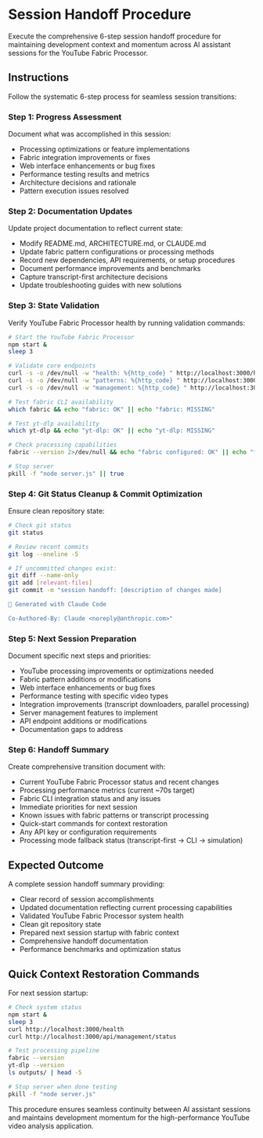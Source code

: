 # Session Handoff Procedure

Execute the comprehensive 6-step session handoff procedure for maintaining development context and momentum across AI assistant sessions for the YouTube Fabric Processor.

## Instructions

Follow the systematic 6-step process for seamless session transitions:

### Step 1: Progress Assessment
Document what was accomplished in this session:
- Processing optimizations or feature implementations
- Fabric integration improvements or fixes
- Web interface enhancements or bug fixes
- Performance testing results and metrics
- Architecture decisions and rationale
- Pattern execution issues resolved

### Step 2: Documentation Updates
Update project documentation to reflect current state:
- Modify README.md, ARCHITECTURE.md, or CLAUDE.md
- Update fabric pattern configurations or processing methods
- Record new dependencies, API requirements, or setup procedures
- Document performance improvements and benchmarks
- Capture transcript-first architecture decisions
- Update troubleshooting guides with new solutions

### Step 3: State Validation
Verify YouTube Fabric Processor health by running validation commands:
```bash
# Start the YouTube Fabric Processor
npm start &
sleep 3

# Validate core endpoints
curl -s -o /dev/null -w "health: %{http_code} " http://localhost:3000/health
curl -s -o /dev/null -w "patterns: %{http_code} " http://localhost:3000/api/patterns
curl -s -o /dev/null -w "management: %{http_code} " http://localhost:3000/api/management/status

# Test fabric CLI availability
which fabric && echo "fabric: OK" || echo "fabric: MISSING"

# Test yt-dlp availability  
which yt-dlp && echo "yt-dlp: OK" || echo "yt-dlp: MISSING"

# Check processing capabilities
fabric --version 2>/dev/null && echo "fabric configured: OK" || echo "fabric setup needed"

# Stop server
pkill -f "node server.js" || true
```

### Step 4: Git Status Cleanup & Commit Optimization
Ensure clean repository state:
```bash
# Check git status
git status

# Review recent commits
git log --oneline -5

# If uncommitted changes exist:
git diff --name-only
git add [relevant-files]
git commit -m "session handoff: [description of changes made]

🤖 Generated with Claude Code

Co-Authored-By: Claude <noreply@anthropic.com>"
```

### Step 5: Next Session Preparation
Document specific next steps and priorities:
- YouTube processing improvements or optimizations needed
- Fabric pattern additions or modifications
- Web interface enhancements or bug fixes
- Performance testing with specific video types
- Integration improvements (transcript downloaders, parallel processing)
- Server management features to implement
- API endpoint additions or modifications
- Documentation gaps to address

### Step 6: Handoff Summary
Create comprehensive transition document with:
- Current YouTube Fabric Processor status and recent changes
- Processing performance metrics (current ~70s target)
- Fabric CLI integration status and any issues
- Immediate priorities for next session
- Known issues with fabric patterns or transcript processing
- Quick-start commands for context restoration
- Any API key or configuration requirements
- Processing mode fallback status (transcript-first → CLI → simulation)

## Expected Outcome

A complete session handoff summary providing:
- Clear record of session accomplishments
- Updated documentation reflecting current processing capabilities
- Validated YouTube Fabric Processor system health
- Clean git repository state
- Prepared next session startup with fabric context
- Comprehensive handoff documentation
- Performance benchmarks and optimization status

## Quick Context Restoration Commands

For next session startup:
```bash
# Check system status
npm start &
sleep 3
curl http://localhost:3000/health
curl http://localhost:3000/api/management/status

# Test processing pipeline
fabric --version
yt-dlp --version
ls outputs/ | head -5

# Stop server when done testing
pkill -f "node server.js"
```

This procedure ensures seamless continuity between AI assistant sessions and maintains development momentum for the high-performance YouTube video analysis application.